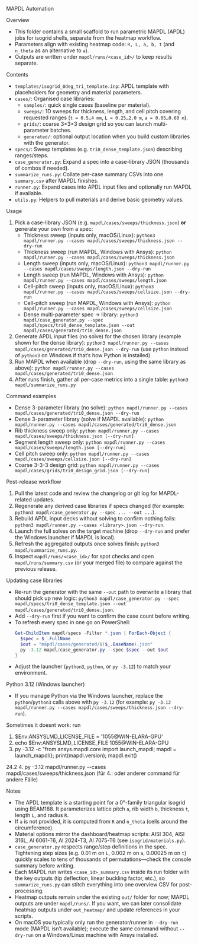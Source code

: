 MAPDL Automation

Overview
- This folder contains a small scaffold to run parametric MAPDL (APDL) jobs for isogrid shells, separate from the heatmap workflow.
- Parameters align with existing heatmap code: `R, L, a, b, t` (and `n_theta` as an alternative to `a`).
- Outputs are written under `mapdl/runs/<case_id>/` to keep results separate.

Contents
- `templates/isogrid_0deg_tri_template.inp`: APDL template with placeholders for geometry and material parameters.
- `cases/`: Organised case libraries:
  - `samples/`: quick single cases (baseline per material).
  - `sweeps/`: 1D sweeps for thickness, length, and cell pitch covering requested ranges (`t = 0.5…4 mm`, `L = 0.25…2.0 m`, `a = 0.05…0.60 m`).
  - `grids/`: coarse 3×3×3 design grid so you can launch multi-parameter batches.
  - `generated/`: optional output location when you build custom libraries with the generator.
- `specs/`: Sweep templates (e.g. `tri0_dense_template.json`) describing ranges/steps.
- `case_generator.py`: Expand a spec into a case-library JSON (thousands of combos if needed).
- `summarize_runs.py`: Collate per-case summary CSVs into one `summary.csv` after MAPDL finishes.
- `runner.py`: Expand cases into APDL input files and optionally run MAPDL if available.
- `utils.py`: Helpers to pull materials and derive basic geometry values.

Usage
1) Pick a case-library JSON (e.g. `mapdl/cases/sweeps/thickness.json`) **or** generate your own from a spec:
   - Thickness sweep (inputs only, macOS/Linux): `python3 mapdl/runner.py --cases mapdl/cases/sweeps/thickness.json --dry-run`
   - Thickness sweep (run MAPDL, Windows with Ansys): `python mapdl/runner.py --cases mapdl/cases/sweeps/thickness.json`
   - Length sweep (inputs only, macOS/Linux): `python3 mapdl/runner.py --cases mapdl/cases/sweeps/length.json --dry-run`
   - Length sweep (run MAPDL, Windows with Ansys): `python mapdl/runner.py --cases mapdl/cases/sweeps/length.json`
   - Cell-pitch sweep (inputs only, macOS/Linux): `python3 mapdl/runner.py --cases mapdl/cases/sweeps/cellsize.json --dry-run`
   - Cell-pitch sweep (run MAPDL, Windows with Ansys): `python mapdl/runner.py --cases mapdl/cases/sweeps/cellsize.json`
   - Dense multi-parameter spec → library: `python3 mapdl/case_generator.py --spec mapdl/specs/tri0_dense_template.json --out mapdl/cases/generated/tri0_dense.json`
2) Generate APDL input files (no solve) for the chosen library (example shown for the dense library):
   `python3 mapdl/runner.py --cases mapdl/cases/generated/tri0_dense.json --dry-run`
   (use `python` instead of `python3` on Windows if that’s how Python is installed)
3) Run MAPDL when available (drop `--dry-run`, using the same library as above):
   `python mapdl/runner.py --cases mapdl/cases/generated/tri0_dense.json`
4) After runs finish, gather all per-case metrics into a single table:
   `python3 mapdl/summarize_runs.py`

Command examples
- Dense 3-parameter library (no solve): `python mapdl/runner.py --cases mapdl/cases/generated/tri0_dense.json --dry-run`
- Dense 3-parameter library (solve if MAPDL available): `python mapdl/runner.py --cases mapdl/cases/generated/tri0_dense.json`
- Rib thickness sweep only: `python mapdl/runner.py --cases mapdl/cases/sweeps/thickness.json [--dry-run]`
- Segment length sweep only: `python mapdl/runner.py --cases mapdl/cases/sweeps/length.json [--dry-run]`
- Cell pitch sweep only: `python mapdl/runner.py --cases mapdl/cases/sweeps/cellsize.json [--dry-run]`
- Coarse 3-3-3 design grid: `python mapdl/runner.py --cases mapdl/cases/grids/tri0_design_grid.json [--dry-run]`

Post-release workflow
1. Pull the latest code and review the changelog or git log for MAPDL-related updates.
2. Regenerate any derived case libraries if specs changed (for example: `python3 mapdl/case_generator.py --spec ... --out ...`).
3. Rebuild APDL input decks without solving to confirm nothing fails: `python3 mapdl/runner.py --cases <library>.json --dry-run`.
4. Launch the full solves on the target machine (drop `--dry-run` and prefer the Windows launcher if MAPDL is local).
5. Refresh the aggregated outputs once solves finish: `python3 mapdl/summarize_runs.py`.
6. Inspect `mapdl/runs/<case_id>/` for spot checks and open `mapdl/runs/summary.csv` (or your merged file) to compare against the previous release.

Updating case libraries
- Re-run the generator with the same `--out` path to overwrite a library that should pick up new logic: `python3 mapdl/case_generator.py --spec mapdl/specs/tri0_dense_template.json --out mapdl/cases/generated/tri0_dense.json`.
- Add `--dry-run` first if you want to confirm the case count before writing.
- To refresh every spec in one go on PowerShell:
  ```powershell
  Get-ChildItem mapdl/specs -Filter *.json | ForEach-Object {
    $spec = $_.FullName
    $out = "mapdl/cases/generated/$($_.BaseName).json"
    py -3.12 mapdl/case_generator.py --spec $spec --out $out
  }
  ```
- Adjust the launcher (`python3`, `python`, or `py -3.12`) to match your environment.

Python 3.12 (Windows launcher)
- If you manage Python via the Windows launcher, replace the `python`/`python3` calls above with `py -3.12` (for example: `py -3.12 mapdl/runner.py --cases mapdl/cases/sweeps/thickness.json --dry-run`).

Sometimes it doesnt work: run
1. $Env:ANSYSLMD_LICENSE_FILE = '1055@WIN-ELARA-GPU'
2. echo $Env:ANSYSLMD_LICENSE_FILE
1055@WIN-ELARA-GPU
3. py -3.12 -c "from ansys.mapdl.core import launch_mapdl; mapdl = launch_mapdl(); print(mapdl.version); mapdl.exit()
>> 
24.2
4. py -3.12 mapdl/runner.py --cases mapdl/cases/sweeps/thickness.json 
(für 4.: oder anderer command für andere Fälle)

Notes
- The APDL template is a starting point for a 0°-family triangular isogrid using BEAM188. It parameterizes lattice pitch `a`, rib width `b`, thickness `t`, length `L`, and radius `R`.
- If `a` is not provided, it is computed from `R` and `n_theta` (cells around the circumference).
- Material options mirror the dashboard/heatmap scripts: AISI 304, AISI 316L, Al 6061-T6, Al 2024-T3, Al 7075-T6 (see `isogrid/materials.py`).
- `case_generator.py` respects range/step definitions in the spec. Tightening step sizes (e.g. 0.01 m on `L`, 0.002 m on `a`, 0.00025 m on `t`) quickly scales to tens of thousands of permutations—check the console summary before writing.
- Each MAPDL run writes `<case_id>_summary.csv` inside its run folder with the key outputs (tip deflection, linear buckling factor, etc.), so `summarize_runs.py` can stitch everything into one overview CSV for post-processing.
- Heatmap outputs remain under the existing `out/` folder for now; MAPDL outputs are under `mapdl/runs/`. If you want, we can later consolidate heatmap outputs under `out_heatmap/` and update references in your scripts.
- On macOS you typically only run the generator/runner in `--dry-run` mode (MAPDL isn’t available); execute the same command without `--dry-run` on a Windows/Linux machine with Ansys installed.
